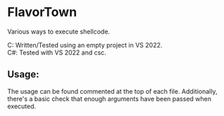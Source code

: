 # FlavorTown
Various ways to execute shellcode.

C: Written/Tested using an empty project in VS 2022.  
C#: Tested with VS 2022 and csc.

## Usage:
The usage can be found commented at the top of each file. Additionally, there's a basic check that enough arguments have been passed when executed.
